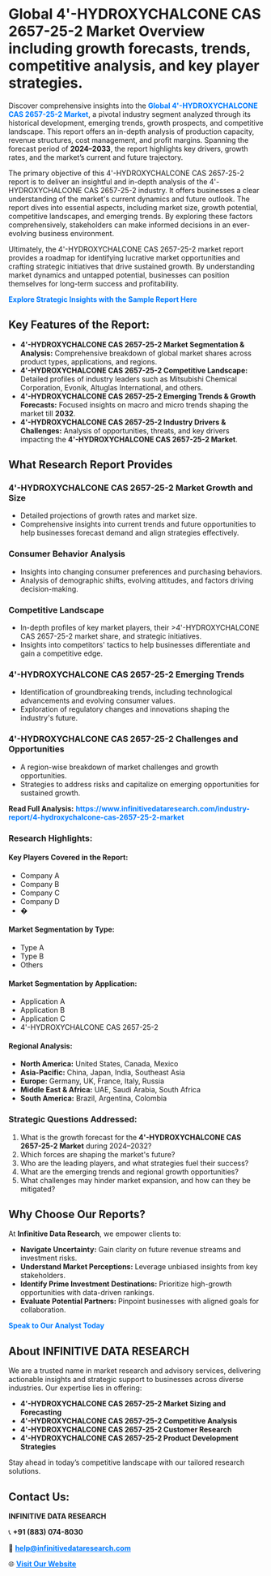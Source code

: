 <h1>Global 4'-HYDROXYCHALCONE CAS 2657-25-2 Market Overview including growth forecasts, trends, competitive analysis, and key player strategies.</h1>
<p>
Discover comprehensive insights into the 
<a href="https://www.infinitivedataresearch.com/industry-report/4-hydroxychalcone-cas-2657-25-2-market" rel="dofollow" style="color: #007BFF; text-decoration: none;"><strong>Global 4'-HYDROXYCHALCONE CAS 2657-25-2 Market</strong></a>, a pivotal industry segment analyzed through its historical development, emerging trends, growth prospects, and competitive landscape. This report offers an in-depth analysis of production capacity, revenue structures, cost management, and profit margins. Spanning the forecast period of <strong>2024–2033</strong>, the report highlights key drivers, growth rates, and the market’s current and future trajectory.
</p>
<p>
The primary objective of this 4'-HYDROXYCHALCONE CAS 2657-25-2 report is to deliver an insightful and in-depth analysis of the 4'-HYDROXYCHALCONE CAS 2657-25-2 industry. It offers businesses a clear understanding of the market's current dynamics and future outlook. The report dives into essential aspects, including market size, growth potential, competitive landscapes, and emerging trends. By exploring these factors comprehensively, stakeholders can make informed decisions in an ever-evolving business environment.
</p>
<p>
Ultimately, the 4'-HYDROXYCHALCONE CAS 2657-25-2 market report provides a roadmap for identifying lucrative market opportunities and crafting strategic initiatives that drive sustained growth. By understanding market dynamics and untapped potential, businesses can position themselves for long-term success and profitability.
</p>
<p>
<a href="https://www.infinitivedataresearch.com/request-sample/reportId=103791" style="color: #007BFF; text-decoration: none;"><strong>Explore Strategic Insights with the Sample Report Here</strong></a>
</p>

<h2>Key Features of the Report:</h2>
<ul>
<li><strong>4'-HYDROXYCHALCONE CAS 2657-25-2 Market Segmentation & Analysis:</strong> Comprehensive breakdown of global market shares across product types, applications, and regions.</li>
<li><strong>4'-HYDROXYCHALCONE CAS 2657-25-2 Competitive Landscape:</strong> Detailed profiles of industry leaders such as Mitsubishi Chemical Corporation, Evonik, Altuglas International, and others.</li>
<li><strong>4'-HYDROXYCHALCONE CAS 2657-25-2 Emerging Trends & Growth Forecasts:</strong> Focused insights on macro and micro trends shaping the market till <strong>2032</strong>.</li>
<li><strong>4'-HYDROXYCHALCONE CAS 2657-25-2 Industry Drivers & Challenges:</strong> Analysis of opportunities, threats, and key drivers impacting the <strong>4'-HYDROXYCHALCONE CAS 2657-25-2 Market</strong>.</li>
</ul>

<h2>What Research Report Provides</h2>
<h3>4'-HYDROXYCHALCONE CAS 2657-25-2 Market Growth and Size</h3>
<ul>
<li>Detailed projections of growth rates and market size.</li>
<li>Comprehensive insights into current trends and future opportunities to help businesses forecast demand and align strategies effectively.</li>
</ul>

<h3>Consumer Behavior Analysis</h3>
<ul>
<li>Insights into changing consumer preferences and purchasing behaviors.</li>
<li>Analysis of demographic shifts, evolving attitudes, and factors driving decision-making.</li>
</ul>

<h3>Competitive Landscape</h3>
<ul>
<li>In-depth profiles of key market players, their >4'-HYDROXYCHALCONE CAS 2657-25-2 market share, and strategic initiatives.</li>
<li>Insights into competitors' tactics to help businesses differentiate and gain a competitive edge.</li>
</ul>

<h3>4'-HYDROXYCHALCONE CAS 2657-25-2 Emerging Trends</h3>
<ul>
<li>Identification of groundbreaking trends, including technological advancements and evolving consumer values.</li>
<li>Exploration of regulatory changes and innovations shaping the industry's future.</li>
</ul>

<h3>4'-HYDROXYCHALCONE CAS 2657-25-2 Challenges and Opportunities</h3>
<ul>
<li>A region-wise breakdown of market challenges and growth opportunities.</li>
<li>Strategies to address risks and capitalize on emerging opportunities for sustained growth.</li>
</ul>
<p><strong>Read Full Analysis:</strong> <a href="https://www.infinitivedataresearch.com/industry-report/4-hydroxychalcone-cas-2657-25-2-market" rel="dofollow" style="color: #007BFF; text-decoration: none;"><strong>https://www.infinitivedataresearch.com/industry-report/4-hydroxychalcone-cas-2657-25-2-market</strong></a></p>
<h3>Research Highlights:</h3>
<h4>Key Players Covered in the Report:</h4>
<ul><li>Company A</li><li>Company B</li><li>Company C</li><li>Company D</li><li>�</li></ul>
<h4>Market Segmentation by Type:</h4>
<ul><li>Type A</li><li>Type B</li><li>Others</li></ul>
<h4>Market Segmentation by Application:</h4>
<ul><li>Application A</li><li>Application B</li><li>Application C</li><li>4&#039;-HYDROXYCHALCONE CAS 2657-25-2</li></ul>

<h4>Regional Analysis:</h4>
<ul>
<li><strong>North America:</strong> United States, Canada, Mexico</li>
<li><strong>Asia-Pacific:</strong> China, Japan, India, Southeast Asia</li>
<li><strong>Europe:</strong> Germany, UK, France, Italy, Russia</li>
<li><strong>Middle East & Africa:</strong> UAE, Saudi Arabia, South Africa</li>
<li><strong>South America:</strong> Brazil, Argentina, Colombia</li>
</ul>

<h3>Strategic Questions Addressed:</h3>
<ol>
<li>What is the growth forecast for the <strong>4'-HYDROXYCHALCONE CAS 2657-25-2 Market</strong> during 2024–2032?</li>
<li>Which forces are shaping the market's future?</li>
<li>Who are the leading players, and what strategies fuel their success?</li>
<li>What are the emerging trends and regional growth opportunities?</li>
<li>What challenges may hinder market expansion, and how can they be mitigated?</li>
</ol>

<h2>Why Choose Our Reports?</h2>
<p>At <strong>Infinitive Data Research</strong>, we empower clients to:</p>
<ul>
<li><strong>Navigate Uncertainty:</strong> Gain clarity on future revenue streams and investment risks.</li>
<li><strong>Understand Market Perceptions:</strong> Leverage unbiased insights from key stakeholders.</li>
<li><strong>Identify Prime Investment Destinations:</strong> Prioritize high-growth opportunities with data-driven rankings.</li>
<li><strong>Evaluate Potential Partners:</strong> Pinpoint businesses with aligned goals for collaboration.</li>
</ul>
<p><a href="https://www.infinitivedataresearch.com/industry-report/4-hydroxychalcone-cas-2657-25-2-market" rel="dofollow" style="color: #007BFF; text-decoration: none;"><strong>Speak to Our Analyst Today</strong></a></p>

<h2>About INFINITIVE DATA RESEARCH</h2>
<p>We are a trusted name in market research and advisory services, delivering actionable insights and strategic support to businesses across diverse industries. Our expertise lies in offering:</p>
<ul>
<li><strong>4'-HYDROXYCHALCONE CAS 2657-25-2 Market Sizing and Forecasting</strong></li>
<li><strong>4'-HYDROXYCHALCONE CAS 2657-25-2 Competitive Analysis</strong></li>
<li><strong>4'-HYDROXYCHALCONE CAS 2657-25-2 Customer Research</strong></li>
<li><strong>4'-HYDROXYCHALCONE CAS 2657-25-2 Product Development Strategies</strong></li>
</ul>
<p>Stay ahead in today’s competitive landscape with our tailored research solutions.</p>

<h2>Contact Us:</h2>
<p><strong>INFINITIVE DATA RESEARCH</strong></p>
<p>📞 <strong>+91 (883) 074-8030</strong></p>
<p>📧 <strong><a href="mailto:help@infinitivedataresearch.com" style="color: #007BFF;">help@infinitivedataresearch.com</a></strong></p>
<p>🌐 <strong><a href="https://www.infinitivedataresearch.com" rel="dofollow" style="color: #007BFF;">Visit Our Website</a></strong></p>